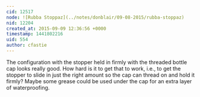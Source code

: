 ```yaml
---
cid: 12517
node: ![Rubba Stoppaz](../notes/donblair/09-08-2015/rubba-stoppaz)
nid: 12204
created_at: 2015-09-09 12:36:56 +0000
timestamp: 1441802216
uid: 554
author: cfastie
---
```


The configuration with the stopper held in firmly with the threaded bottle cap looks really good. How hard is it to get that to work, i.e., to get the stopper to slide in just the right amount so the cap can thread on and hold it firmly? Maybe some grease could be used under the cap for an extra layer of waterproofing.